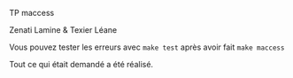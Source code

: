 TP maccess

Zenati Lamine & Texier Léane

Vous pouvez tester les erreurs avec `make test` après avoir fait `make maccess`


Tout ce qui était demandé a été réalisé.
